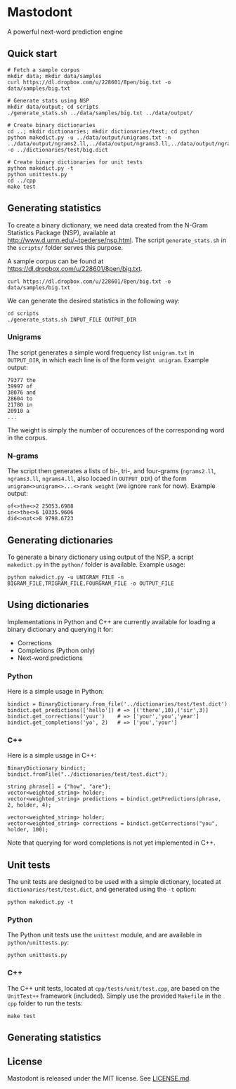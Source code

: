 # Mastodont

A powerful next-word prediction engine

## Quick start

```
# Fetch a sample corpus
mkdir data; mkdir data/samples
curl https://dl.dropbox.com/u/228601/8pen/big.txt -o data/samples/big.txt

# Generate stats using NSP
mkdir data/output; cd scripts
./generate_stats.sh ../data/samples/big.txt ../data/output/

# Create binary dictionaries
cd ..; mkdir dictionaries; mkdir dictionaries/test; cd python
python makedict.py -u ../data/output/unigrams.txt -n ../data/output/ngrams2.ll,../data/output/ngrams3.ll,../data/output/ngrams4.ll -o ../dictionaries/test/big.dict

# Create binary dictionaries for unit tests
python makedict.py -t
python unittests.py
cd ../cpp
make test
```

## Generating statistics

To create a binary dictionary, we need data created from the N-Gram Statistics Package (NSP), available at http://www.d.umn.edu/~tpederse/nsp.html. The script `generate_stats.sh` in the `scripts/` folder serves this purpose.

A sample corpus can be found at https://dl.dropbox.com/u/228601/8pen/big.txt.


```
curl https://dl.dropbox.com/u/228601/8pen/big.txt -o data/samples/big.txt
```

We can generate the desired statistics in the following way:

```
cd scripts
./generate_stats.sh INPUT_FILE OUTPUT_DIR
```

### Unigrams

The script generates a simple word frequency list `unigram.txt` in `OUTPUT_DIR`, in which each line is of the form `weight unigram`. Example output:

```
79377 the
39997 of
38076 and
28604 to
21780 in
20910 a
...
```

The weight is simply the number of occurences of the corresponding word in the corpus.

### N-grams

The script then generates a lists of bi-, tri-, and four-grams (`ngrams2.ll`, `ngrams3.ll`, `ngrams4.ll`, also locaed in `OUTPUT_DIR`) of the form `unigram<>unigram<>...<>rank weight` (we ignore `rank` for now). Example output:

```
of<>the<>2 25053.6988
in<>the<>6 10335.9606
did<>not<>8 9798.6723
```

## Generating dictionaries

To generate a binary dictionary using output of the NSP, a script `makedict.py` in the `python/` folder is available. Example usage:

```
python makedict.py -u UNIGRAM_FILE -n BIGRAM_FILE,TRIGRAM_FILE,FOURGRAM_FILE -o OUTPUT_FILE
```

## Using dictionaries

Implementations in Python and C++ are currently available for loading a binary dictionary and querying it for:

* Corrections
* Completions (Python only)
* Next-word predictions

### Python

Here is a simple usage in Python:

```
bindict = BinaryDictionary.from_file('../dictionaries/test/test.dict')
bindict.get_predictions(['hello']) # => [('there',10),('sir',3)]
bindict.get_corrections('yuur')    # => ['your','you','year']
bindict.get_completions('yo', 2)   # => ['you','your']
```

### C++

Here is a simple usage in C++:

```
BinaryDictionary bindict;
bindict.fromFile("../dictionaries/test/test.dict");

string phrase[] = {"how", "are"};
vector<weighted_string> holder;
vector<weighted_string> predictions = bindict.getPredictions(phrase, 2, holder, 4);

vector<weighted_string> holder;
vector<weighted_string> corrections = bindict.getCorrections("you", holder, 100);
```

Note that querying for word completions is not yet implemented in C++.

## Unit tests

The unit tests are designed to be used with a simple dictionary, located at `dictionaries/test/test.dict`, and generated using the `-t` option:
```
python makedict.py -t
```

### Python

The Python unit tests use the `unittest` module, and are available in `python/unittests.py`:
```
python unittests.py
```

### C++

The C++ unit tests, located at `cpp/tests/unit/test.cpp`, are based on the `UnitTest++` framework (included). Simply use the provided `Makefile` in the `cpp` folder to run the tests:
```
make test
```

## Generating statistics

## License

Mastodont is released under the MIT license. See [LICENSE.md](LICENSE.md).